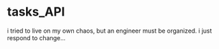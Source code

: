 # tasks_API
i tried to live on my own chaos, but an engineer must be organized. i just respond to change...
